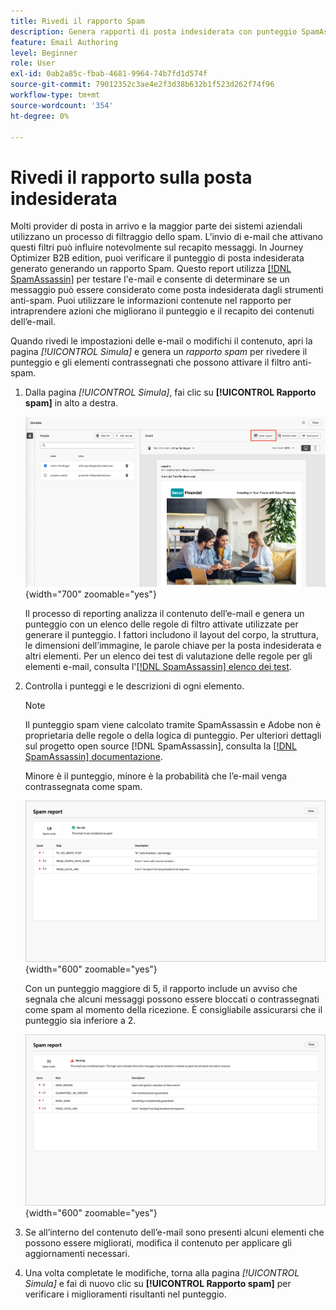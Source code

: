```yaml
---
title: Rivedi il rapporto Spam
description: Genera rapporti di posta indesiderata con punteggio SpamAssassin per verificare se le e-mail attivano i filtri anti-spam e migliorano il recapito messaggi in Journey Optimizer B2B edition.
feature: Email Authoring
level: Beginner
role: User
exl-id: 0ab2a85c-fbab-4681-9964-74b7fd1d574f
source-git-commit: 79012352c3ae4e2f3d38b632b1f523d262f74f96
workflow-type: tm+mt
source-wordcount: '354'
ht-degree: 0%

---
```


# Rivedi il rapporto sulla posta indesiderata

Molti provider di posta in arrivo e la maggior parte dei sistemi aziendali utilizzano un processo di filtraggio dello spam. L’invio di e-mail che attivano questi filtri può influire notevolmente sul recapito messaggi. In Journey Optimizer B2B edition, puoi verificare il punteggio di posta indesiderata generato generando un rapporto Spam. Questo report utilizza [[!DNL SpamAssassin]](https://spamassassin.apache.org/) per testare l&#39;e-mail e consente di determinare se un messaggio può essere considerato come posta indesiderata dagli strumenti anti-spam. Puoi utilizzare le informazioni contenute nel rapporto per intraprendere azioni che migliorano il punteggio e il recapito dei contenuti dell’e-mail.

Quando rivedi le impostazioni delle e-mail o modifichi il contenuto, apri la pagina _[!UICONTROL Simula]_ e genera un _rapporto spam_ per rivedere il punteggio e gli elementi contrassegnati che possono attivare il filtro anti-spam.

1. Dalla pagina _[!UICONTROL Simula]_, fai clic su **[!UICONTROL Rapporto spam]** in alto a destra.

   ![Pulsante Report spam](./assets/email-spam-report-button.png){width="700" zoomable="yes"}

   Il processo di reporting analizza il contenuto dell’e-mail e genera un punteggio con un elenco delle regole di filtro attivate utilizzate per generare il punteggio. I fattori includono il layout del corpo, la struttura, le dimensioni dell’immagine, le parole chiave per la posta indesiderata e altri elementi. Per un elenco dei test di valutazione delle regole per gli elementi e-mail, consulta l&#39;[[!DNL SpamAssassin] elenco dei test](https://spamassassin.apache.org/old/tests_3_0_x.html).

1. Controlla i punteggi e le descrizioni di ogni elemento.

   >[!NOTE]
   >
   >Il punteggio spam viene calcolato tramite SpamAssassin e Adobe non è proprietaria delle regole o della logica di punteggio. Per ulteriori dettagli sul progetto open source [!DNL SpamAssassin], consulta la [[!DNL SpamAssassin] documentazione](https://cwiki.apache.org/confluence/display/SPAMASSASSIN/).

   Minore è il punteggio, minore è la probabilità che l’e-mail venga contrassegnata come spam.

   ![Punteggio positivo report spam](./assets/email-spam-report-positive.png){width="600" zoomable="yes"}

   Con un punteggio maggiore di 5, il rapporto include un avviso che segnala che alcuni messaggi possono essere bloccati o contrassegnati come spam al momento della ricezione. È consigliabile assicurarsi che il punteggio sia inferiore a 2.

   ![Punteggio nagativo report spam](./assets/email-spam-report-negative.png){width="600" zoomable="yes"}

1. Se all’interno del contenuto dell’e-mail sono presenti alcuni elementi che possono essere migliorati, modifica il contenuto per applicare gli aggiornamenti necessari.

1. Una volta completate le modifiche, torna alla pagina _[!UICONTROL Simula]_ e fai di nuovo clic su **[!UICONTROL Rapporto spam]** per verificare i miglioramenti risultanti nel punteggio.
